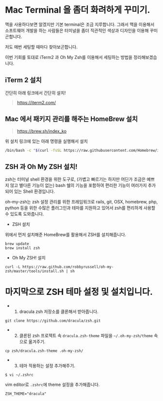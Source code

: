 
# Mac Terminal 을 좀더 화려하게 꾸미기.

맥을 사용하다보면 알겠지만 기본 terminal은 조금 지루합니다. 
그래서 맥을 이용해서 소프트웨어 개발을 하는 사람들은 터미널을 좀더 직관적인 색상과 디자인을 이용해 꾸미곤합니다.

저도 매번 세팅할 때마다 찾아보곤합니다.

이번 기회를 토대로 iTerm2 과 Oh My Zsh를 이용해서 세팅하는 방법을 정리해보겠습니다.

## iTerm 2 설치

간단히 아래 링크에서 간단히 설치!

> https://iterm2.com/

## Mac 에서 패키지 관리를 해주는 HomeBrew 설치

> https://brew.sh/index_ko

위 설치 링크에 있는  아래 명령을 실행해서 설치

```sh
/bin/bash -c "$(curl -fsSL https://raw.githubusercontent.com/Homebrew/install/HEAD/install.sh)"
```

## ZSH 과 Oh My ZSH 설치!
zsh는 터미널 shell 환경을 위한 도구로, (가볍고 빠르기는 하지만 어딘가 조금은 예쁘지 않고 별다른 기능이 없는) bash 쉘의 기능을 포함하여 편리한 기능이 여러가지 추가되어 있는 Shell 환경입니다.

oh-my-zsh는 zsh 설정 관리를 위한 프레임워크로 rails, git, OSX, homebrew, php, python 등을 위한 수많은 플러그인과 테마를 지원하고 있어서 zsh를 편리하게 사용할 수 있도록 도와줍니다.

- ZSH 설치

위에서 먼저 설치해준 HomeBrew를 활용해서 ZSH를 설치해줍니다.

```
brew update
brew install zsh
```


- Oh My ZSH! 설치
  
```
curl -L https://raw.github.com/robbyrussell/oh-my-zsh/master/tools/install.sh | sh
```

# 마지막으로 ZSH 테마 설정 및 설치입니다.

- 1. dracula zsh 저장소를 클론해서 받아줍니다.

```
git clone https://github.com/dracula/zsh.git
```

- 2. 클론된 zsh 프로젝트 속 `dracula.zsh-theme` 파일을 `~/.oh-my-zsh/theme` 속으로 옮겨주기.

```
cp zsh/dracula.zsh-theme .oh-my-zsh/
```

- 3. 테마 적용하는 설정 추가해주기.

```
$ vi ~/.zshrc 
```

vim editor로 `.zshrc`에 theme 설정을 추가해줍니다.

```
ZSH_THEME="dracula"
```

